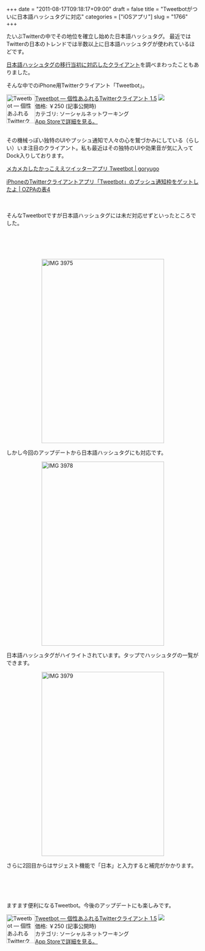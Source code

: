 +++
date = "2011-08-17T09:18:17+09:00"
draft = false
title = "Tweetbotがついに日本語ハッシュタグに対応"
categories = ["iOSアプリ"]
slug = "1766"
+++

たいぶTwitterの中でその地位を確立し始めた日本語ハッシュタグ。
最近ではTwitterの日本のトレンドでは半数以上に日本語ハッシュタグが使われているほどです。

<a href="https://knk-n.com/2011/07/13/twitter-japanesehashtag/" target="_blank">日本語ハッシュタグの移行当初に対応したクライアント</a>を調べまわったこともありました。

そんな中でのiPhone用Twitterクライアント「Tweetbot」。

<p style="margin-top: 1em;">
<div class="amz-etr-under"><div class="amz-left" style="float:left;"><div class="amz-image"><a href="http://click.linksynergy.com/fs-bin/click?id=48HB7K3zmMg&subid=0&offerid=94348.1&type=10&tmpid=3910&RD_PARM1=http%3A%2F%2Fitunes.apple.com%2Fjp%2Fapp%2Fid428851691%3Fmt%3D8%2526uo%3D4" target="new"><img width="75" height="75" class="appsImg" src="http://a1.mzstatic.com/us/r1000/068/Purple/79/78/b2/mzl.sbzxulsn.png" alt="Tweetbot — 個性あふれるTwitterクライアント - Tapbots"></a></div></div><div class="amz-right"><div class="amz-title"><a href="http://click.linksynergy.com/fs-bin/click?id=48HB7K3zmMg&subid=0&offerid=94348.1&type=10&tmpid=3910&RD_PARM1=http%3A%2F%2Fitunes.apple.com%2Fjp%2Fapp%2Fid428851691%3Fmt%3D8%2526uo%3D4" target="new">Tweetbot — 個性あふれるTwitterクライアント 1.5</a> <a href="http://click.linksynergy.com/fs-bin/click?id=48HB7K3zmMg&subid=0&offerid=94348.1&type=10&tmpid=3910&RD_PARM1=http%3A%2F%2Fitunes.apple.com%2Fjp%2Fapp%2Fid428851691%3Fmt%3D8%2526uo%3D4" target="itunes_store"><img src="http://ax.phobos.apple.com.edgesuite.net/ja_jp/images/web/linkmaker/badge_appstore-sm.gif" style="border: 0;"></a></div><div class="amz-detail">価格: &#65509;250 (記事公開時)<br>カテゴリ: ソーシャルネットワーキング<br><a href="http://click.linksynergy.com/fs-bin/click?id=48HB7K3zmMg&subid=0&offerid=94348.1&type=10&tmpid=3910&RD_PARM1=http%3A%2F%2Fitunes.apple.com%2Fjp%2Fapp%2Fid428851691%3Fmt%3D8%2526uo%3D4" target="new">App Storeで詳細を見る。</a></div></div></div>
<p style="clear:both;"/>

<img border="0" width="1" height="1" src="http://ad.linksynergy.com/fs-bin/show?id=Dk8JKvDVYwE&bids=186984.200232&type=3&subid=0">

その機械っぽい独特のUIやプッシュ通知で人々の心を鷲づかみにしている（らしい）いま注目のクライアント。私も最近はその独特のUIや効果音が気に入ってDock入りしております。

<a rel="nofollow" target="_blank" href="http://goryugo.com/20110414/%E3%83%A1%E3%82%AB%E3%83%A1%E3%82%AB%E3%81%97%E3%81%9F%E3%81%8B%E3%81%A3%E3%81%93%E3%81%88%E3%81%88%E3%83%84%E3%82%A4%E3%83%83%E3%82%BF%E3%83%BC%E3%82%A2%E3%83%97%E3%83%AA-tweetbot/">メカメカしたかっこええツイッターアプリ Tweetbot | goryugo</a><a rel="nofollow" target="_blank" href="http://b.hatena.ne.jp/entry/http://goryugo.com/20110414/%E3%83%A1%E3%82%AB%E3%83%A1%E3%82%AB%E3%81%97%E3%81%9F%E3%81%8B%E3%81%A3%E3%81%93%E3%81%88%E3%81%88%E3%83%84%E3%82%A4%E3%83%83%E3%82%BF%E3%83%BC%E3%82%A2%E3%83%97%E3%83%AA-tweetbot/"><img border="0" src="http://b.hatena.ne.jp/entry/image/http://goryugo.com/20110414/%E3%83%A1%E3%82%AB%E3%83%A1%E3%82%AB%E3%81%97%E3%81%9F%E3%81%8B%E3%81%A3%E3%81%93%E3%81%88%E3%81%88%E3%83%84%E3%82%A4%E3%83%83%E3%82%BF%E3%83%BC%E3%82%A2%E3%83%97%E3%83%AA-tweetbot/" alt=""/></a>
<p style="margin-top: 1em;">
<a rel="nofollow" target="_blank" href="http://ozpa-h4.com/2011/07/22/tweetbot_push_tuuchi/">iPhoneのTwitterクライアントアプリ「Tweetbot」のプッシュ通知枠をゲットしたよ | OZPAの表4</a><a rel="nofollow" target="_blank" href="http://b.hatena.ne.jp/entry/http://ozpa-h4.com/2011/07/22/tweetbot_push_tuuchi/"><img border="0" src="http://b.hatena.ne.jp/entry/image/http://ozpa-h4.com/2011/07/22/tweetbot_push_tuuchi/" alt=""/></a><br>
<span style="color:#808080;font-size:80%;"></span><br>
<strong></strong><br style="clear:both;"/>

そんなTweetbotですが日本語ハッシュタグには未だ対応せずといったところでした。<!--more--><p style="margin-top: 6em;">

<img style="display:block; margin-left:auto; margin-right:auto;" src="https://knk-n.com/images/2011/08/IMG_3975.png" alt="IMG 3975" title="IMG_3975.PNG" border="0" width="320" height="480" />

しかし今回のアップデートから日本語ハッシュタグにも対応です。

<img style="display:block; margin-left:auto; margin-right:auto;" src="https://knk-n.com/images/2011/08/IMG_3978.png" alt="IMG 3978" title="IMG_3978.PNG" border="0" width="320" height="480" />

日本語ハッシュタグがハイライトされています。タップでハッシュタグの一覧ができます。

<img style="display:block; margin-left:auto; margin-right:auto;" src="https://knk-n.com/images/2011/08/IMG_3979.png" alt="IMG 3979" title="IMG_3979.PNG" border="0" width="320" height="480" />

さらに2回目からはサジェスト機能で「日本」と入力すると補完がかかります。

<p style="margin-top: 6em;">

ますます便利になるTweetbot。今後のアップデートにも楽しみです。

<p style="margin-top: 1em;">
<div class="amz-etr-under"><div class="amz-left" style="float:left;"><div class="amz-image"><a href="http://click.linksynergy.com/fs-bin/click?id=48HB7K3zmMg&subid=0&offerid=94348.1&type=10&tmpid=3910&RD_PARM1=http%3A%2F%2Fitunes.apple.com%2Fjp%2Fapp%2Fid428851691%3Fmt%3D8%2526uo%3D4" target="new"><img width="75" height="75" class="appsImg" src="http://a1.mzstatic.com/us/r1000/068/Purple/79/78/b2/mzl.sbzxulsn.png" alt="Tweetbot — 個性あふれるTwitterクライアント - Tapbots"></a></div></div><div class="amz-right"><div class="amz-title"><a href="http://click.linksynergy.com/fs-bin/click?id=48HB7K3zmMg&subid=0&offerid=94348.1&type=10&tmpid=3910&RD_PARM1=http%3A%2F%2Fitunes.apple.com%2Fjp%2Fapp%2Fid428851691%3Fmt%3D8%2526uo%3D4" target="new">Tweetbot — 個性あふれるTwitterクライアント 1.5</a> <a href="http://click.linksynergy.com/fs-bin/click?id=48HB7K3zmMg&subid=0&offerid=94348.1&type=10&tmpid=3910&RD_PARM1=http%3A%2F%2Fitunes.apple.com%2Fjp%2Fapp%2Fid428851691%3Fmt%3D8%2526uo%3D4" target="itunes_store"><img src="http://ax.phobos.apple.com.edgesuite.net/ja_jp/images/web/linkmaker/badge_appstore-sm.gif" style="border: 0;"></a></div><div class="amz-detail">価格: &#65509;250 (記事公開時)<br>カテゴリ: ソーシャルネットワーキング<br><a href="http://click.linksynergy.com/fs-bin/click?id=48HB7K3zmMg&subid=0&offerid=94348.1&type=10&tmpid=3910&RD_PARM1=http%3A%2F%2Fitunes.apple.com%2Fjp%2Fapp%2Fid428851691%3Fmt%3D8%2526uo%3D4" target="new">App Storeで詳細を見る。</a></div></div></div>
<p style="clear:both;"/>

<img border="0" width="1" height="1" src="http://ad.linksynergy.com/fs-bin/show?id=Dk8JKvDVYwE&bids=186984.200232&type=3&subid=0">
